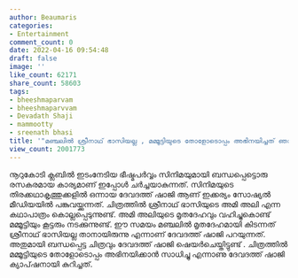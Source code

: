 ```yaml
---
author: Beaumaris
categories:
- Entertainment
comment_count: 0
date: 2022-04-16 09:54:48
draft: false
image: ''
like_count: 62171
share_count: 58603
tags:
- bheeshmaparvam
- bheeshmaparvvam
- Devadath Shaji
- mammootty
- sreenath bhasi
title: '"മഞ്ചലിൽ ശ്രീനാഥ്‌ ഭാസിയല്ല , മമ്മൂട്ടിയുടെ തോളോടൊപ്പം അഭിനയിച്ചത് ഞാനായിരുന്നു"'
view_count: 2001773
---
```


നൂറുകോടി ക്ലബിൽ ഇടംനേടിയ ഭീഷ്മപർവ്വം സിനിമയുമായി ബന്ധപ്പെട്ടൊരു രസകരമായ കാര്യമാണ് ഇപ്പോൾ ചർച്ചയാകുന്നത്. സിനിമയുടെ തിരക്കഥാകൃത്തുക്കളിൽ ഒന്നായ ദേവദത്ത് ഷാജി ആണ് ഇക്കര്യം സോഷ്യൽ മീഡിയയിൽ പങ്കുവയ്ക്കുന്നത്. ചിത്രത്തിൽ ശ്രീനാഥ് ഭാസിയുടെ അമി അലി എന്ന കഥാപാത്രം കൊല്ലപ്പെടുന്നുണ്ട്. അമി അലിയുടെ മൃതദേഹവും വഹിച്ചുകൊണ്ട് മമ്മൂട്ടിയും കൂട്ടരും നടക്കുന്നുണ്ട്. ഈ സമയം മഞ്ചലിൽ മൃതദേഹമായി കിടന്നത് ശ്രീനാഥ്‌ ഭാസിയല്ല താനായിരുന്നു എന്നാണ് ദേവദത്ത് ഷാജി പറയുന്നത്. അതുമായി ബന്ധപ്പെട്ട ചിത്രവും ദേവദത്ത് ഷാജി ഷെയർചെയ്തിട്ടുണ്ട് . ചിത്രത്തിൽ മമ്മൂട്ടിയുടെ തോളോടൊപ്പം അഭിനയിക്കാൻ സാധിച്ചു എന്നാണു ദേവദത്ത് ഷാജി ക്യാപ്‌ഷനായി കുറിച്ചത്.